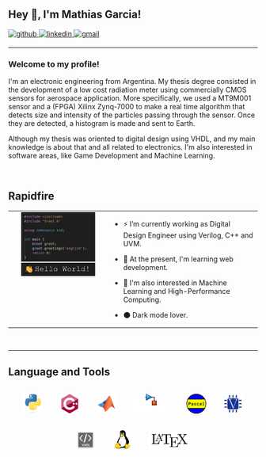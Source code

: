 ## __Hey 👋, I'm Mathias Garcia!__   

<a href="https://github.com/msebgarcia" target="_blank">
<img src=https://img.shields.io/badge/github-%2324292e.svg?&style=for-the-badge&logo=github&logoColor=white alt=github style="margin-bottom: 5px;" /> </a>
<a href="https://www.linkedin.com/in/mathiasgarciag" target="_blank">
<img src=https://img.shields.io/badge/linkedin-%231E77B5.svg?&style=for-the-badge&logo=linkedin&logoColor=white alt=linkedin style="margin-bottom: 5px;" />  </a>
<a href="mailto:msebgarcia@gmail.com" target="_blank">
<img src=https://img.shields.io/badge/MAIL-%2324292e.svg?&style=for-the-badge&logo=gmail&logoColor=red alt=gmail style="margin-bottom: 5px;" /> </a> 


<br/>

___

### Welcome to my profile!
I'm an electronic engineering from Argentina. My thesis degree consisted in the development of a low cost radiation meter using commercially CMOS sensors for aerospace application. More specifically, we used a MT9M001 sensor and a (FPGA) Xilinx Zynq-7000 to make a real time algorithm that detects size and intensity of the particles passing through the sensor. Once they are detected, a histogram is made and sent to Earth. 

Although my thesis was oriented to digital design using VHDL, and my main knowledge is about that and all related to electronics. I'm also interested in software areas, like Game Development and Machine Learning.


<br/>

## Rapidfire 

<table style = "border:0"><tr><td valign="top" width="40%"> 

<div align="center"> <img src="hello.gif" align="center" style="width: 80%" /> </div>   </td>

<td valign="top" width="60%">

- ⚡ I’m currently working as Digital Design Engineer using Verilog, C++ and UVM.

- 🌱 At the present, I'm learning web development.

- 🤖 I'm also interested in Machine Learning and High-Performance Computing.

- 🌑 Dark mode lover.

</td></tr></table> 

<br/>

___

## Language and Tools 

<div align="center">
<img style="margin: 15px" src="python-original.svg" alt="Python" height="40" hspace="10" /> <img style="margin: 15px" src="cplusplus-original.svg" alt="cpp" height="40" hspace="10" />  <img style="margin: 15px" src="matlab.svg" alt="MATLAB" height="40" hspace="10" /> <img style="margin: 15px" src="simulink.png" alt="Simulink" height="40" hspace="10" /> <img style="margin: 15px" src="Pascal.png" alt="Pascal" height="40" hspace="10" /> <img style="margin: 15px" src="verilog.svg" alt="Verilog" height="40" hspace="10" /> <img style="margin: 15px" src="vhdl.png" alt="VHDL" height="40" hspace="10" /> <img style="margin: 15px" src="linux-original.svg" alt="Linux" height="40" hspace="10" /> <img style="margin: 15px" src="latex.png" alt="LaTeX" height="40" hspace="10" />
</div>
